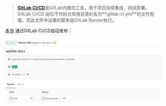 > [**GitLab CI/CD**](https://docs.gitlab.com/ce/ci/)是GitLab内置的工具，用于项目持续集成、持续部署。GitLab CI/CD 由位于代码仓库根目录的名为**.gitlab-ci.yml**的文件配置。而此文件中设置的脚本由GitLab Runner执行。



[本书](http://gitlab.keep.com/devops/docs) 通过GitLab CI/CD自动发布：

![1561299107170](assets/1561299107170.png)

